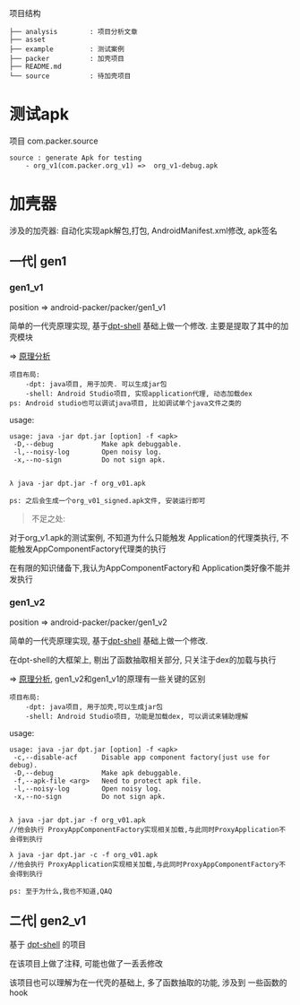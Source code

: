 项目结构

```
├── analysis 		: 项目分析文章
├── asset 
├── example 		: 测试案例
├── packer 			: 加壳项目
├── README.md 
└── source 			: 待加壳项目
```



# 测试apk

项目 com.packer.source

```
source : generate Apk for testing
	- org_v1(com.packer.org_v1) =>  org_v1-debug.apk
```



# 加壳器

涉及的加壳器: 自动化实现apk解包,打包, AndroidManifest.xml修改, apk签名



## 一代| gen1



### gen1_v1

position => android-packer/packer/gen1_v1



简单的一代壳原理实现, 基于[dpt-shell](https://github.com/luoyesiqiu/dpt-shell) 基础上做一个修改. 主要是提取了其中的加壳模块

=>  [原理分析](./analysis/gen1_v1.md)



```
项目布局:
	-dpt: java项目, 用于加壳. 可以生成jar包
	-shell: Android Studio项目, 实现application代理, 动态加载dex
ps: Android studio也可以调试java项目, 比如调试单个java文件之类的
```



usage:

```
usage: java -jar dpt.jar [option] -f <apk>
 -D,--debug            Make apk debuggable.
 -l,--noisy-log        Open noisy log.
 -x,--no-sign          Do not sign apk.


λ java -jar dpt.jar -f org_v01.apk

ps: 之后会生成一个org_v01_signed.apk文件, 安装运行即可
```



> 不足之处: 

对于org_v1.apk的测试案例, 不知道为什么只能触发 Application的代理类执行, 不能触发AppComponentFactory代理类的执行

在有限的知识储备下,我认为AppComponentFactory和 Application类好像不能并发执行



### gen1_v2

position => android-packer/packer/gen1_v2

简单的一代壳原理实现, 基于[dpt-shell](https://github.com/luoyesiqiu/dpt-shell) 基础上做一个修改. 

在dpt-shell的大框架上, 剔出了函数抽取相关部分, 只关注于dex的加载与执行

=>  [原理分析](./analysis/gen1_v2.md), gen1_v2和gen1_v1的原理有一些关键的区别



```
项目布局:
	-dpt: java项目, 用于加壳,可以生成jar包
	-shell: Android Studio项目, 功能是加载dex, 可以调试来辅助理解
```



usage:

```
usage: java -jar dpt.jar [option] -f <apk>
 -c,--disable-acf      Disable app component factory(just use for debug).
 -D,--debug            Make apk debuggable.
 -f,--apk-file <arg>   Need to protect apk file.
 -l,--noisy-log        Open noisy log.
 -x,--no-sign          Do not sign apk.


λ java -jar dpt.jar -f org_v01.apk 
//他会执行 ProxyAppComponentFactory实现相关加载,与此同时ProxyApplication不会得到执行

λ java -jar dpt.jar -c -f org_v01.apk 
//他会执行 ProxyApplication实现相关加载,与此同时ProxyAppComponentFactory不会得到执行

ps: 至于为什么,我也不知道,QAQ
```





## 二代| gen2_v1

基于 [dpt-shell](https://github.com/luoyesiqiu/dpt-shell) 的项目

在该项目上做了注释, 可能也做了一丢丢修改



该项目也可以理解为在一代壳的基础上, 多了函数抽取的功能, 涉及到 一些函数的hook





